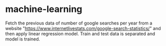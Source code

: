 # machine-learning

Fetch the previous data of number of google searches per year from a website "https://www.internetlivestats.com/google-search-statistics/"
and then apply linear regression model. Train and test data is separated and model is trained.
